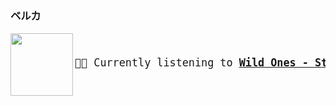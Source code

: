 ### ベルカ

<a href="https://www.youtube.com/results?search_query=Wild+Ones+Standing+in+the+Back+at+Your+Sho" target="_blank">
    <img align="left" width="100" height="100" src="https:&#x2F;&#x2F;lastfm.freetls.fastly.net&#x2F;i&#x2F;u&#x2F;174s&#x2F;85e6c6920d7937a456ebebf19ae535ba.jpg">
</a>
<big>
    <pre>
</br><p align="left">🎵🎶 Currently listening to <b><a href="https://www.youtube.com/results?search_query=Wild+Ones+Standing+in+the+Back+at+Your+Sho" target="_blank">Wild Ones - Standing in the Back at Your Sho</a> 🔗</b></p>
</pre></big>